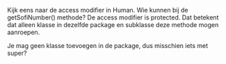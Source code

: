 Kijk eens naar de access modifier in Human. Wie kunnen bij de getSofiNumber() methode?
De access modifier is protected. Dat betekent dat alleen klasse in dezelfde package en subklasse deze
methode mogen aanroepen.

Je mag geen klasse toevoegen in de package, dus misschien iets met super?